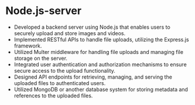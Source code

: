 # Node.js-server
- Developed a backend server using Node.js that enables users to securely upload and store images and videos.
- Implemented RESTful APIs to handle file uploads, utilizing the Express.js framework.
- Utilized Multer middleware for handling file uploads and managing file storage on the server.
- Integrated user authentication and authorization mechanisms to ensure secure access to the upload functionality.
- Designed API endpoints for retrieving, managing, and serving the uploaded files to authenticated users.
- Utilized MongoDB or another database system for storing metadata and references to the uploaded files.
